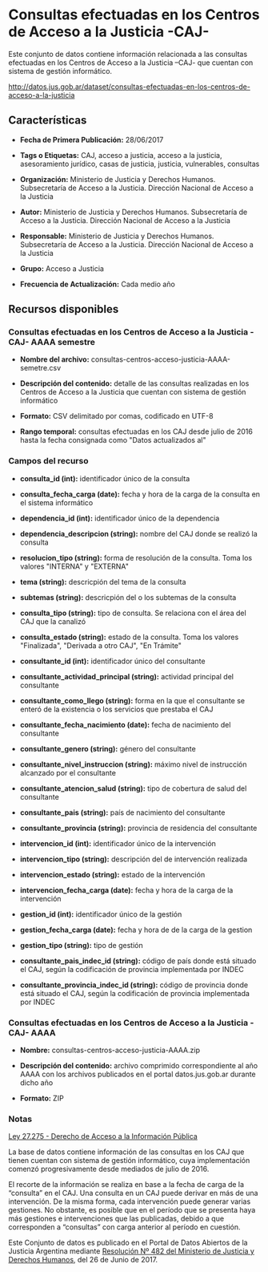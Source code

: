 Consultas efectuadas en los Centros de Acceso a la Justicia -CAJ-
=================================================================

Este conjunto de datos contiene información relacionada a las consultas efectuadas en los Centros de Acceso a la Justicia –CAJ- que cuentan con sistema de gestión informático.

http://datos.jus.gob.ar/dataset/consultas-efectuadas-en-los-centros-de-acceso-a-la-justicia

Características
---------------

-   **Fecha de Primera Publicación:** 28/06/2017

-   **Tags o Etiquetas:** CAJ, acceso a justicia, acceso a la justicia, asesoramiento jurídico, casas de justicia, justicia, vulnerables, consultas

-   **Organización:** Ministerio de Justicia y Derechos Humanos. Subsecretaría de Acceso a la Justicia. Dirección Nacional de Acceso a la Justicia

-   **Autor:** Ministerio de Justicia y Derechos Humanos. Subsecretaría de Acceso a la Justicia. Dirección Nacional de Acceso a la Justicia

-   **Responsable:** Ministerio de Justicia y Derechos Humanos. Subsecretaría de Acceso a la Justicia. Dirección Nacional de Acceso a la Justicia

-   **Grupo:** Acceso a Justicia

-   **Frecuencia de Actualización:** Cada medio año

Recursos disponibles
--------------------

### Consultas efectuadas en los Centros de Acceso a la Justicia -CAJ- AAAA semestre

-   **Nombre del archivo:** consultas-centros-acceso-justicia-AAAA-semetre.csv

-   **Descripción del contenido:** detalle de las consultas realizadas en los Centros de Acceso a la Justicia que cuentan con sistema de gestión informático

-   **Formato:** CSV delimitado por comas, codificado en UTF-8

-   **Rango temporal:** consultas efectuadas en los CAJ desde julio de 2016 hasta la fecha consignada como "Datos actualizados al"

### Campos del recurso

-   **consulta_id (int):** identificador único de la consulta

-   **consulta_fecha_carga (date):** fecha y hora de la carga de la consulta en el sistema informático

-   **dependencia_id (int):** identificador único de la dependencia

-   **dependencia_descripcion (string):** nombre del CAJ donde se realizó la consulta

-   **resolucion_tipo (string):** forma de resolución de la consulta. Toma los valores "INTERNA" y "EXTERNA"

-   **tema (string):** descricpión del tema de la consulta

-   **subtemas (string):** descricpión del o los subtemas de la consulta

-   **consulta_tipo (string):** tipo de consulta. Se relaciona con el área del CAJ que la canalizó

-   **consulta_estado (string):** estado de la consulta. Toma los valores "Finalizada", "Derivada a otro CAJ", "En Trámite"

-   **consultante_id (int):** identificador único del consultante

-   **consultante_actividad_principal (string):** actividad principal del consultante

-   **consultante_como_llego (string):** forma en la que el consultante se enteró de la existencia o los servicios que prestaba el CAJ

-   **consultante_fecha_nacimiento (date):** fecha de nacimiento del consultante

-   **consultante_genero (string):** género del consultante

-   **consultante_nivel_instruccion (string):** máximo nivel de instrucción alcanzado por el consultante

-   **consultante_atencion_salud (string):** tipo de cobertura de salud del consultante

-   **consultante_pais (string):** país de nacimiento del consultante

-   **consultante_provincia (string):** provincia de residencia del consultante

-   **intervencion_id (int):** identificador único de la intervención

-   **intervencion_tipo (string):** descripción del de intervención realizada

-   **intervencion_estado (string):** estado de la intervención

-   **intervencion_fecha_carga (date):** fecha y hora de la carga de la intervención

-   **gestion_id (int):** identificador único de la gestión

-   **gestion_fecha_carga (date):** fecha y hora de de la carga de la gestion

-   **gestion_tipo (string):** tipo de gestión

-   **consultante_pais_indec_id (string):** código de país donde está situado el CAJ, según la codificación de provincia implementada por INDEC

-   **consultante_provincia_indec_id (string):** código de provincia donde está situado el CAJ, según la codificación de provincia implementada por INDEC

### Consultas efectuadas en los Centros de Acceso a la Justicia -CAJ- AAAA

-   **Nombre:** consultas-centros-acceso-justicia-AAAA.zip

-   **Descripción del contenido:** archivo comprimido correspondiente al año AAAA con los archivos publicados en el portal datos.jus.gob.ar durante dicho año

-   **Formato:** ZIP

### Notas

[Ley 27.275 - Derecho de Acceso a la Información Pública]( http://servicios.infoleg.gob.ar/infolegInternet/anexos/265000-269999/265949/norma.htm)

La base de datos contiene información de las consultas en los CAJ que tienen cuentan con sistema de gestión informático, cuya implementación comenzó progresivamente desde mediados de julio de 2016.

El recorte de la información se realiza en base a la fecha de carga de la “consulta” en el CAJ. Una consulta en un CAJ puede derivar en más de una intervención. De la misma forma, cada intervención puede generar varias gestiones. No obstante, es posible que en el período que se presenta haya más gestiones e intervenciones que las publicadas, debido a que corresponden a “consultas” con carga anterior al período en cuestión.

Este Conjunto de datos es publicado en el Portal de Datos Abiertos de la Justicia Argentina mediante [Resolución Nº 482 del Ministerio de Justicia y Derechos Humanos](http://datos.jus.gob.ar/resoluciones/RESOL-2017-482-APN-MJ.pdf), del 26 de Junio de 2017.
